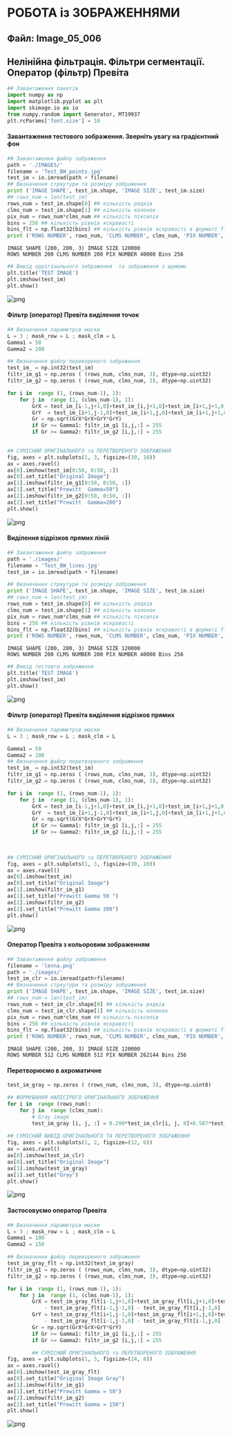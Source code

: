 # РОБОТА із ЗОБРАЖЕННЯМИ 
## Файл: Image_05_006
## Нелінійна фільтрація. Фільтри сегментації. Оператор (фільтр) Превіта


```python
## Завантаження пакетів
import numpy as np
import matplotlib.pyplot as plt
import skimage.io as io
from numpy.random import Generator, MT19937
plt.rcParams['font.size'] = 10
```

#### Завантаження тестового зображення. Зверніть увагу на градієнтний фон


```python
## Завантаження файлу зображення
path = './IMAGES/'
filename = 'Test_BW_points.jpg'
test_im = io.imread(path + filename)
## Визначення стркутури та розміру зображення
print ('IMAGE SHAPE', test_im.shape, 'IMAGE SIZE', test_im.size)
## rows_num = len(test_im)
rows_num = test_im.shape[0] ## кількість рядків
clms_num = test_im.shape[1] ## кількість колонок
pix_num = rows_num*clms_num ## кількість пікселів
bins = 256 ## кількість рівнів яскравості
bins_flt = np.float32(bins) ## кількість рівнів яскравості в форматі float
print ('ROWS NUMBER', rows_num, 'CLMS NUMBER', clms_num, 'PIX NUMBER', pix_num, 'Bins',bins)
```

    IMAGE SHAPE (200, 200, 3) IMAGE SIZE 120000
    ROWS NUMBER 200 CLMS NUMBER 200 PIX NUMBER 40000 Bins 256
    


```python
## Вивід оррігінального зображення  та зображення з шумомо 
plt.title('TEST IMAGE')
plt.imshow(test_im)
plt.show()
```


    
![png](output_4_0.png)
    


####  Фільтр (оператор) Превіта виділення точок


```python
## Визначення параметрів маски
L = 3 ; mask_row = L ; mask_clm = L
Gamma1 = 50
Gamma2 = 200

## Визначення файлу перевореного зображення
test_im_ = np.int32(test_im) 
filtr_im_g1 = np.zeros ( (rows_num, clms_num, 3), dtype=np.uint32)
filtr_im_g2 = np.zeros ( (rows_num, clms_num, 3), dtype=np.uint32)

for i in  range (1, (rows_num-1), 1):
    for j in  range (1, (clms_num-1), 1):
        GrX = test_im_[i-1,j+1,0]+test_im_[i,j+1,0]+test_im_[i+1,j+1,0] - test_im_[i-1,j-1,0] - test_im_[i,j-1,0] - test_im_[i+1,j-1,0]      
        GrY  = test_im_[i+1,j-1,0]+test_im_[i+1,j,0]+test_im_[i+1,j+1,0] - test_im_[i-1,j-1,0] - test_im_[i-1,j,0] - test_im_[i-1,j+1,0]      
        Gr = np.sqrt(GrX*GrX+GrY*GrY)
        if Gr >= Gamma1: filtr_im_g1 [i,j,:] = 255
        if Gr >= Gamma2: filtr_im_g2 [i,j,:] = 255
            

## СУМІСНИЙ ОРИГІНАЛЬНОГО та ПЕРЕТВОРЕНОГО ЗОБРАЖЕННЯ
fig, axes = plt.subplots(1, 3, figsize=(30, 10))
ax = axes.ravel()
ax[0].imshow(test_im[0:50, 0:50, :])
ax[0].set_title("Original Image")
ax[1].imshow(filtr_im_g1[0:50, 0:50, :])
ax[1].set_title("Prewitt  Gamma=50")
ax[2].imshow(filtr_im_g2[0:50, 0:50, :])
ax[2].set_title("Prewitt  Gamma=200")
plt.show()
```


    
![png](output_6_0.png)
    


#### Виділення відрізков прямих ліній


```python
## Завантаження файлу зображення
path = './images/'
filename = 'Test_BW_lines.jpg'
test_im = io.imread(path + filename)

## Визначення стркутури та розміру зображення
print ('IMAGE SHAPE', test_im.shape, 'IMAGE SIZE', test_im.size)
## rows_num = len(test_im)
rows_num = test_im.shape[0] ## кількість рядків
clms_num = test_im.shape[1] ## кількість колонок
pix_num = rows_num*clms_num ## кількість пікселів
bins = 256 ## кількість рівнів яскравості
bins_flt = np.float32(bins) ## кількість рівнів яскравості в форматі float
print ('ROWS NUMBER', rows_num, 'CLMS NUMBER', clms_num, 'PIX NUMBER', pix_num, 'Bins',bins)
```

    IMAGE SHAPE (200, 200, 3) IMAGE SIZE 120000
    ROWS NUMBER 200 CLMS NUMBER 200 PIX NUMBER 40000 Bins 256
    


```python
## Вивід тестовго зображення
plt.title('TEST IMAGE')
plt.imshow(test_im)
plt.show()
```


    
![png](output_9_0.png)
    


####  Фільтр (оператор) Превіта виділення відрізков прямих


```python
## Визначення параметрів маски
L = 3 ; mask_row = L ; mask_clm = L

Gamma1 = 50
Gamma2 = 200
## Визначення файлу перетвореного зображення
test_im_ = np.int32(test_im) 
filtr_im_g1 = np.zeros ( (rows_num, clms_num, 3), dtype=np.uint32)
filtr_im_g2 = np.zeros ( (rows_num, clms_num, 3), dtype=np.uint32)

for i in  range (1, (rows_num-1), 1):
    for j in  range (1, (clms_num-1), 1):
        GrX = test_im_[i-1,j+1,0]+test_im_[i,j+1,0]+test_im_[i+1,j+1,0] - test_im_[i-1,j-1,0] - test_im_[i,j-1,0] - test_im_[i+1,j-1,0]      
        GrY  = test_im_[i+1,j-1,0]+test_im_[i+1,j,0]+test_im_[i+1,j+1,0] - test_im_[i-1,j-1,0] - test_im_[i-1,j,0] - test_im_[i-1,j+1,0]      
        Gr = np.sqrt(GrX*GrX+GrY*GrY)
        if Gr >= Gamma1: filtr_im_g1 [i,j,:] = 255
        if Gr >= Gamma2: filtr_im_g2 [i,j,:] = 255
            
            

## СУМІСНИЙ ОРИГІНАЛЬНОГО та ПЕРЕТВОРЕНОГО ЗОБРАЖЕННЯ
fig, axes = plt.subplots(1, 3, figsize=(30, 10))
ax = axes.ravel()
ax[0].imshow(test_im)
ax[0].set_title("Original Image")
ax[1].imshow(filtr_im_g1)
ax[1].set_title("Prewitt Gamma 50 ")
ax[2].imshow(filtr_im_g2)
ax[2].set_title("Prewitt Gamma 200")
plt.show()
```


    
![png](output_11_0.png)
    


#### Оператор Превіта з кольоровим зображенням


```python
## Завантаження файлу зображення
filename = 'lenna.png'
path = './images/'
test_im_clr = io.imread(path+filename)
## Визначення стркутури та розміру зображення
print ('IMAGE SHAPE', test_im.shape, 'IMAGE SIZE', test_im.size)
## rows_num = len(test_im)
rows_num = test_im_clr.shape[0] ## кількість рядків
clms_num = test_im_clr.shape[1] ## кількість колонок
pix_num = rows_num*clms_num ## кількість пікселів
bins = 256 ## кількість рівнів яскравості
bins_flt = np.float32(bins) ## кількість рівнів яскравості в форматі float
print ('ROWS NUMBER', rows_num, 'CLMS NUMBER', clms_num, 'PIX NUMBER', pix_num, 'Bins',bins)
```

    IMAGE SHAPE (200, 200, 3) IMAGE SIZE 120000
    ROWS NUMBER 512 CLMS NUMBER 512 PIX NUMBER 262144 Bins 256
    

#### Перетворюємо в ахроматичне


```python
test_im_gray = np.zeros ( (rows_num, clms_num, 3), dtype=np.uint8)

## ФОРМУВАННЯ НАПІСІРОГО ОРИГІНАЛЬНОГО ЗОБРАЖЕННЯ
for i in  range (rows_num):
    for j in  range (clms_num):
        # Gray image
        test_im_gray [i, j, :] = 0.299*test_im_clr[i, j, 0]+0.587*test_im_clr[i, j, 1]+0.114*test_im_clr[ i, j, 2]
                
## СУМІСНИЙ ВИВІД ОРИГІНАЛЬНОГО ТА ПЕРЕТВОРЕНОГО ЗОБРАЖЕННЯ
fig, axes = plt.subplots(1, 2, figsize=(12, 6))
ax = axes.ravel()
ax[0].imshow(test_im_clr)
ax[0].set_title("Original Image")
ax[1].imshow(test_im_gray)
ax[1].set_title("Gray")
plt.show()

```


    
![png](output_15_0.png)
    


#### Застосовуємо оператор Превіта


```python
## Визначення параметрів маски
L = 3 ; mask_row = L ; mask_clm = L
Gamma1 = 100
Gamma2 = 150

## Визначення файлу перевореного зображення
test_im_gray_flt = np.int32(test_im_gray) 
filtr_im_g1 = np.zeros ( (rows_num, clms_num, 3), dtype=np.uint32)
filtr_im_g2 = np.zeros ( (rows_num, clms_num, 3), dtype=np.uint32)

for i in  range (1, (rows_num-1), 1):
    for j in  range (1, (clms_num-1), 1):
        GrX = test_im_gray_flt[i-1,j+1,0]+test_im_gray_flt[i,j+1,0]+test_im_gray_flt[i+1,j+1,0]\
            - test_im_gray_flt[i-1,j-1,0] - test_im_gray_flt[i,j-1,0] - test_im_gray_flt[i+1,j-1,0]      
        GrY = test_im_gray_flt[i+1,j-1,0]+test_im_gray_flt[i+1,j,0]+test_im_gray_flt[i+1,j+1,0]\
            - test_im_gray_flt[i-1,j-1,0] - test_im_gray_flt[i-1,j,0] - test_im_gray_flt[i-1,j+1,0]      
        Gr = np.sqrt(GrX*GrX+GrY*GrY)
        if Gr >= Gamma1: filtr_im_g1 [i,j,:] = 255
        if Gr >= Gamma2: filtr_im_g2 [i,j,:] = 255

        ## СУМІСНИЙ ОРИГІНАЛЬНОГО та ПЕРЕТВОРЕНОГО ЗОБРАЖЕННЯ
fig, axes = plt.subplots(1, 3, figsize=(24, 8))
ax = axes.ravel()
ax[0].imshow(test_im_gray_flt)
ax[0].set_title("Original Image Gray")
ax[1].imshow(filtr_im_g1)
ax[1].set_title("Prewitt Gamma = 50")
ax[2].imshow(filtr_im_g2)
ax[2].set_title("Prewitt Gamma = 150")
plt.show()
```


    
![png](output_17_0.png)
    



```python

```
